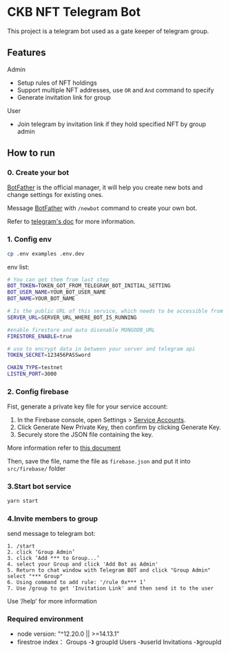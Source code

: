 
# CKB NFT Telegram Bot

This project is a telegram bot used as a gate keeper of telegram group.

## Features
Admin
- Setup rules of NFT holdings
- Support multiple NFT addresses, use `OR` and `And` command to specify
- Generate invitation link for group

User
- Join telegram by invitation link if they hold specified NFT by group admin

## How to run

### 0. Create your bot
[BotFather](https://t.me/botfather) is the official manager, it will help you create new bots and change settings for existing ones.

Message [BotFather](https://t.me/botfather) with `/newbot` command to create your own bot.

Refer to [telegram's doc](https://core.telegram.org/bots#6-botfather) for more information.

### 1. Config env
```bash
cp .env examples .env.dev
```

env list:

```bash
# You can get them from last step
BOT_TOKEN=TOKEN_GOT_FROM_TELEGRAM_BOT_INITIAL_SETTING
BOT_USER_NAME=YOUR_BOT_USER_NAME
BOT_NAME=YOUR_BOT_NAME

# Is the public URL of this service, which needs to be accessible from public world. You can use [ngrok](https://ngrok.com/) to test locally
SERVER_URL=SERVER_URL_WHERE_BOT_IS_RUNNING

#enable firestore and auto disenable MONGODB_URL
FIRESTORE_ENABLE=true

# use to encrypt data in between your server and telegram api
TOKEN_SECRET=123456PASSword

CHAIN_TYPE=testnet
LISTEN_PORT=3000
```

### 2. Config firebase

Fist, generate a private key file for your service account:
1. In the Firebase console, open Settings > [Service Accounts](https://console.firebase.google.com/project/_/settings/serviceaccounts/adminsdk).
2. Click Generate New Private Key, then confirm by clicking Generate Key.
3. Securely store the JSON file containing the key.

More information refer to [this document](https://firebase.google.com/docs/admin/setup#initialize-sdk)

Then, save the file, name the file as `firebase.json` and put it into `src/firebase/` folder

### 3.Start bot service

```bash
yarn start
```

### 4.Invite members to group
send message to telegram bot:

    1. /start 
    2. click ‘Group Admin’
    3. click ‘Add *** to Group...’
    4. select your Group and click 'Add Bot as Admin'
    5. Return to chat window with Telegram BOT and click "Group Admin" select "*** Group"
    6. Using command to add rule: '/rule 0x*** 1’
    7. Use /group to get 'Invitation Link' and then send it to the user
Use ‘/help’ for more information

### Required environment
- node version: "^12.20.0 || >=14.13.1"
- firestroe index：
       Groups -》 groupId
       Users -》userId
       Invitations -》groupId
